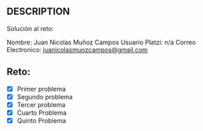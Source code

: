 ## DESCRIPTION

Solución al reto:

Nombre: Juan Nicolas Muñoz Campos 
Usuario Platzi: n/a
Correo Electronico: juanicolasmuozcampos@gmail.com

## Reto:

- [x] Primer problema
- [x] Segundo problema
- [x] Tercer problema
- [x] Cuarto Problema
- [x] Quinto Problema
